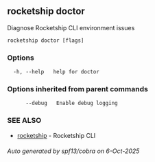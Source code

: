 ## rocketship doctor

Diagnose Rocketship CLI environment issues

```
rocketship doctor [flags]
```

### Options

```
  -h, --help   help for doctor
```

### Options inherited from parent commands

```
      --debug   Enable debug logging
```

### SEE ALSO

* [rocketship](rocketship.md)	 - Rocketship CLI

###### Auto generated by spf13/cobra on 6-Oct-2025
